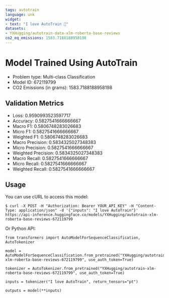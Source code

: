 ```yaml
---
tags: autotrain
language: unk
widget:
- text: "I love AutoTrain 🤗"
datasets:
- YXHugging/autotrain-data-xlm-roberta-base-reviews
co2_eq_emissions: 1583.7188188958198
---
```


# Model Trained Using AutoTrain

- Problem type: Multi-class Classification
- Model ID: 672119799
- CO2 Emissions (in grams): 1583.7188188958198

## Validation Metrics

- Loss: 0.9590993523597717
- Accuracy: 0.5827541666666667
- Macro F1: 0.5806748283026683
- Micro F1: 0.5827541666666667
- Weighted F1: 0.5806748283026683
- Macro Precision: 0.5834325027348383
- Micro Precision: 0.5827541666666667
- Weighted Precision: 0.5834325027348383
- Macro Recall: 0.5827541666666667
- Micro Recall: 0.5827541666666667
- Weighted Recall: 0.5827541666666667


## Usage

You can use cURL to access this model:

```
$ curl -X POST -H "Authorization: Bearer YOUR_API_KEY" -H "Content-Type: application/json" -d '{"inputs": "I love AutoTrain"}' https://api-inference.huggingface.co/models/YXHugging/autotrain-xlm-roberta-base-reviews-672119799
```

Or Python API:

```
from transformers import AutoModelForSequenceClassification, AutoTokenizer

model = AutoModelForSequenceClassification.from_pretrained("YXHugging/autotrain-xlm-roberta-base-reviews-672119799", use_auth_token=True)

tokenizer = AutoTokenizer.from_pretrained("YXHugging/autotrain-xlm-roberta-base-reviews-672119799", use_auth_token=True)

inputs = tokenizer("I love AutoTrain", return_tensors="pt")

outputs = model(**inputs)
```